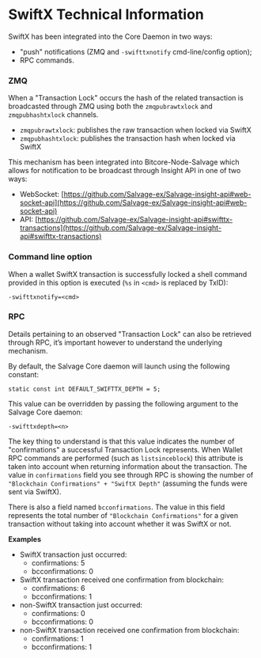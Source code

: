 # SwiftX Technical Information

SwiftX has been integrated into the Core Daemon in two ways:

* "push" notifications (ZMQ and `-swifttxnotify` cmd-line/config option);
* RPC commands.

### ZMQ

When a "Transaction Lock" occurs the hash of the related transaction is
broadcasted through ZMQ using both the `zmqpubrawtxlock` and `zmqpubhashtxlock`
channels.

* `zmqpubrawtxlock`: publishes the raw transaction when locked via SwiftX
* `zmqpubhashtxlock`: publishes the transaction hash when locked via SwiftX

This mechanism has been integrated into Bitcore-Node-Salvage which allows for
notification to be broadcast through Insight API in one of two ways:

* WebSocket: [https://github.com/Salvage-ex/Salvage-insight-api#web-socket-api](https://github.com/Salvage-ex/Salvage-insight-api#web-socket-api) 
* API: [https://github.com/Salvage-ex/Salvage-insight-api#swifttx-transactions](https://github.com/Salvage-ex/Salvage-insight-api#swifttx-transactions) 

### Command line option

When a wallet SwiftX transaction is successfully locked a shell command
provided in this option is executed (`%s` in `<cmd>` is replaced by TxID):

```
-swifttxnotify=<cmd>
```

### RPC

Details pertaining to an observed "Transaction Lock" can also be retrieved
through RPC, it’s important however to understand the underlying mechanism.

By default, the Salvage Core daemon will launch using the following constant:

```
static const int DEFAULT_SWIFTTX_DEPTH = 5;
```

This value can be overridden by passing the following argument to the Salvage
Core daemon:

```
-swifttxdepth=<n>
```

The key thing to understand is that this value indicates the number of
"confirmations" a successful Transaction Lock represents. When Wallet RPC
commands are performed (such as `listsinceblock`) this attribute is taken into
account when returning information about the transaction. The value in
`confirmations` field you see through RPC is showing the number of
`"Blockchain Confirmations" + "SwiftX Depth"` (assuming the funds were sent via
SwiftX).

There is also a field named `bcconfirmations`. The value in this field
represents the total number of `"Blockchain Confirmations"` for a given
transaction without taking into account whether it was SwiftX or not.

**Examples**

* SwiftX transaction just occurred:
  * confirmations: 5
  * bcconfirmations: 0
* SwiftX transaction received one confirmation from blockchain:
  * confirmations: 6
  * bcconfirmations: 1
* non-SwiftX transaction just occurred:
  * confirmations: 0
  * bcconfirmations: 0
* non-SwiftX transaction received one confirmation from blockchain:
  * confirmations: 1
  * bcconfirmations: 1
